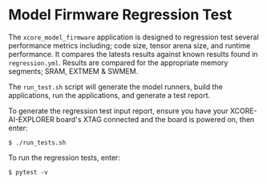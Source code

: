 # Model Firmware Regression Test

The `xcore_model_firmware` application is designed to regression test several performance metrics including; code size, tensor arena size, and runtime performance. It compares the latests results against known results found in `regression.yml`.  Results are compared for the appropriate memory segments; SRAM, EXTMEM & SWMEM.

The `run_test.sh` script will generate the model runners, build the applications, run the applications, and generate a test report.

To generate the regression test input report, ensure you have your XCORE-AI-EXPLORER board's XTAG connected and the board is powered on, then enter:

    $ ./run_tests.sh

To run the regression tests, enter:

    $ pytest -v
